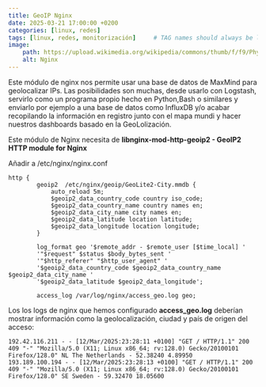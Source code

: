 ```yaml
---
title: GeoIP Nginx
date: 2025-03-21 17:00:00 +0200
categories: [linux, redes] 
tags: [linux, redes, monitorización]     # TAG names should always be lowercase
image:
    path: https://upload.wikimedia.org/wikipedia/commons/thumb/f/f9/Physical_World_Map.svg/1920px-Physical_World_Map.svg.png
    alt: Nginx
---
```

Este módulo de nginx nos permite usar una base de datos de MaxMind para geolocalizar IPs. Las posibilidades son muchas, desde usarlo con Logstash,
servirlo como un programa propio hecho en Python,Bash o similares y enviarlo por ejemplo a una base de datos como InfluxDB y/o acabar recopilando la información
en registro junto con el mapa mundi y hacer nuestros dashboards basado en la GeoLolización. 

Este módulo de Nginx necesita de <b>libnginx-mod-http-geoip2 - GeoIP2 HTTP module for Nginx</b> 

Añadir a /etc/nginx/nginx.conf
``` shell
http {
        geoip2  /etc/nginx/geoip/GeoLite2-City.mmdb {
            auto_reload 5m;
            $geoip2_data_country_code country iso_code;
            $geoip2_data_country_name country names en;
            $geoip2_data_city_name city names en;
            $geoip2_data_latitude location latitude;
            $geoip2_data_longitude location longitude;
        }

        log_format geo '$remote_addr - $remote_user [$time_local] '
        '"$request" $status $body_bytes_sent '
        '"$http_referer" "$http_user_agent" '
        '$geoip2_data_country_code $geoip2_data_country_name $geoip2_data_city_name '
        '$geoip2_data_latitude $geoip2_data_longitude';

        access_log /var/log/nginx/access_geo.log geo;

```


Los los logs de nginx que hemos configurado <b>access_geo.log</b> deberían mostrar información como la geolocalización, ciudad y país de origen del acceso:

``` shell
192.42.116.211 - - [12/Mar/2025:23:28:11 +0100] "GET / HTTP/1.1" 200 409 "-" "Mozilla/5.0 (X11; Linux x86_64; rv:128.0) Gecko/20100101 Firefox/128.0" NL The Netherlands - 52.38240 4.89950
193.189.100.194 - - [12/Mar/2025:23:28:13 +0100] "GET / HTTP/1.1" 200 409 "-" "Mozilla/5.0 (X11; Linux x86_64; rv:128.0) Gecko/20100101 Firefox/128.0" SE Sweden - 59.32470 18.05600
```
